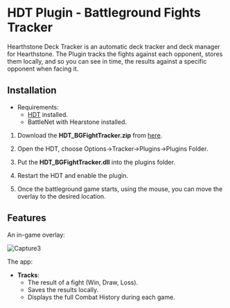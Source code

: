 # HDT Plugin - Battleground Fights Tracker

Hearthstone Deck Tracker is an automatic deck tracker and deck manager for Hearthstone. The Plugin tracks the fights against each opponent, stores them locally, and so you can see in time, the results against a specific opponent when facing it.

## Installation
- Requirements:
  - [HDT](https://github.com/HearthSim/Hearthstone-Deck-Tracker) installed.
  - BattleNet with Hearstone installed.

1. Download the **HDT_BGFightTracker.zip** from [here](https://github.com/lupusilviu/HDT_BGFightTracker/releases).  

2. Open the HDT, choose Options->Tracker->Plugins->Plugins Folder.  

3. Put the **HDT_BGFightTracker.dll** into the plugins folder.  

4. Restart the HDT and enable the plugin.  

5. Once the battleground game starts, using the mouse, you can move the overlay to the desired location.


## Features
An in-game overlay:

![Capture3](https://github.com/user-attachments/assets/582cff29-d92e-4916-b353-2d4b0276f215)

The app: 
- **Tracks**:
  - The result of a fight (Win, Draw, Loss).
  - Saves the results locally.
  - Displays the full Combat History during each game.

